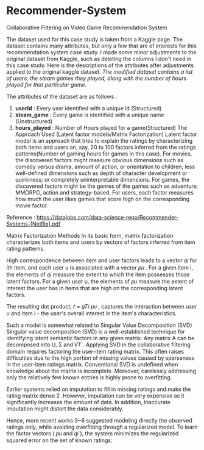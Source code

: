 # Recommender-System
Collaborative Filtering on Video Game Recommendation System

The dataset used for this case study is taken from a Kaggle page. The dataset contains many attributes, but only a few that are of interests for this recommendation system case study. I made some minor adjustments to the original dataset from Kaggle, such as deleting the columns I don't need in this case study. Here is the descriptions of the attributes after adjustments applied to the original kaggle dataset. *The modified dataset contains a list of users, the steam games they played, along with the number of hours played for that particular game.*

The attributes of the dataset are as follows :

1.	**userId** : Every user identified with a unique id (Structured)
2.	**steam_game** : Every game is identified with a unique name (Unstructured)
3.	**hours_played** : Number of Hours played for a game(Structured)
The Approach Used (Latent factor models/Matrix Factorization)
Latent factor model is an approach that tries to explain the ratings by characterizing both items and users on, say, 20 to 100 factors inferred from the ratings patterns(Number of gaming hours for games in this case). For movies, the discovered factors might measure obvious dimensions such as comedy versus drama, amount of action, or orientation to children; less well-defined dimensions such as depth of character development or quirkiness; or completely uninterpretable dimensions. For games, the discovered factors might be the genres of the games such as adventure, MMORPG, action and strategy-based. For users, each factor measures how much the user likes games that score high on the corresponding movie factor.

Reference : https://datajobs.com/data-science-repo/Recommender-Systems-[Netflix].pdf

Matrix Factorization Methods
In its basic form, matrix factorization characterizes both items and users by vectors of factors inferred from item rating patterns.

High correspondence between item and user factors leads to a vector  𝑞𝑖  for  𝑖𝑡ℎ  item, and each user u is associated with a vector  𝑝𝑢 . For a given item i, the elements of  𝑞𝑖  measure the extent to which the item possesses those latent factors. For a given user u, the elements of  𝑝𝑢  measure the extent of interest the user has in items that are high on the corresponding latent factors.

The resulting dot product,  𝑟̂ =  𝑞𝑇𝑖  𝑝𝑢 , captures the interaction between user u and item i - the user's overall interest in the item's characteristics.

Such a model is somewhat related to Singular Value Decomposition (SVD)
Singular value decomposition (SVD) is a well-established technique for identifying latent semantic factors in any given matrix. Any matrix A can be decomposed into U, Σ and  𝑉𝑇 . Applying SVD in the collaborative filtering domain requires factoring the user-item rating matrix. This often raises difficulties due to the high portion of missing values caused by sparseness in the user-item ratings matrix. Conventional SVD is undefined when knowledge about the matrix is incomplete. Moreover, carelessly addressing only the relatively few known entries is highly prone to overfitting.

Earlier systems relied on imputation to fill in missing ratings and make the rating matrix dense 2 .However, imputation can be very expensive as it significantly increases the amount of data. In addition, inaccurate imputation might distort the data considerably.

Hence, more recent works 3−6  suggested modeling directly the observed ratings only, while avoiding overfitting through a regularized model. To learn the factor vectors ( 𝑝𝑢  and  𝑞𝑖 ), the system minimizes the regularized squared error on the set of known ratings:
